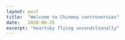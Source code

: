 ```yaml
---
layout: post
title:  "Welcome to Chinmoy controversies"
date:   2020-06-25
excerpt: "heartsky flying unconditionally"
---
```

